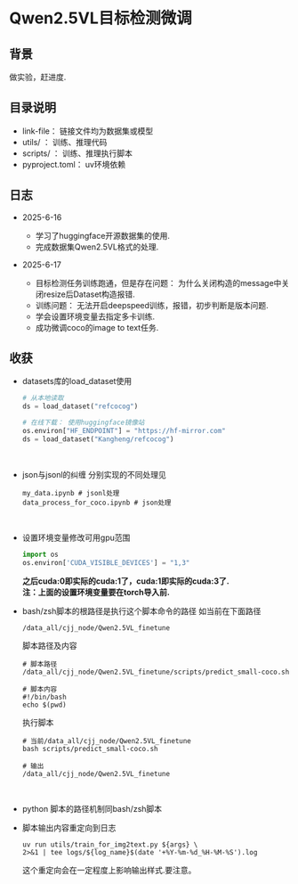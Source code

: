 # Qwen2.5VL目标检测微调

## 背景

做实验，赶进度.

## 目录说明

- link-file： 链接文件均为数据集或模型
- utils/ ： 训练、推理代码
- scripts/ ： 训练、推理执行脚本
- pyproject.toml： uv环境依赖

## 日志

- 2025-6-16
  - 学习了huggingface开源数据集的使用.
  - 完成数据集Qwen2.5VL格式的处理.

- 2025-6-17
  - 目标检测任务训练跑通，但是存在问题： 为什么关闭构造的message中关闭resize后Dataset构造报错.
  - 训练问题： 无法开启deepspeed训练，报错，初步判断是版本问题.
  - 学会设置环境变量去指定多卡训练.
  - 成功微调coco的image to text任务.

## 收获

- datasets库的load_dataset使用
  ```py
  # 从本地读取
  ds = load_dataset("refcocog")
  
  # 在线下载： 使用huggingface镜像站
  os.environ["HF_ENDPOINT"] = "https://hf-mirror.com"
  ds = load_dataset("Kangheng/refcocog")
  ```
  <br>
- json与jsonl的纠缠
  分别实现的不同处理见
  ```shell
  my_data.ipynb # jsonl处理
  data_process_for_coco.ipynb # json处理
  ```
  <br>
- 设置环境变量修改可用gpu范围
  ```py
  import os
  os.environ['CUDA_VISIBLE_DEVICES'] = "1,3"
  ```
  **之后cuda:0即实际的cuda:1了，cuda:1即实际的cuda:3了.**   
  **注：上面的设置环境变量要在torch导入前.**
  <br>
- bash/zsh脚本的根路径是执行这个脚本命令的路径
  如当前在下面路径
  ```shell
  /data_all/cjj_node/Qwen2.5VL_finetune
  ```

  脚本路径及内容
  ```shell
  # 脚本路径
  /data_all/cjj_node/Qwen2.5VL_finetune/scripts/predict_small-coco.sh

  # 脚本内容
  #!/bin/bash
  echo $(pwd)
  ```

  执行脚本
  ```shell
  # 当前/data_all/cjj_node/Qwen2.5VL_finetune
  bash scripts/predict_small-coco.sh

  # 输出
  /data_all/cjj_node/Qwen2.5VL_finetune
  ```
  <br>
- python 脚本的路径机制同bash/zsh脚本
- 脚本输出内容重定向到日志
  ```shell
  uv run utils/train_for_img2text.py ${args} \
  2>&1 | tee logs/${log_name}$(date '+%Y-%m-%d_%H-%M-%S').log
  ```
  这个重定向会在一定程度上影响输出样式.要注意。